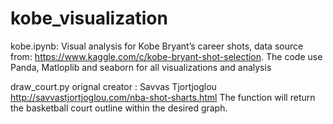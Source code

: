 # kobe_visualization

kobe.ipynb:
Visual analysis for Kobe Bryant’s career shots, data source from:  https://www.kaggle.com/c/kobe-bryant-shot-selection. The code use Panda, Matloplib and seaborn for all visualizations and analysis 

draw_court.py orignal creator : Savvas Tjortjoglou http://savvastjortjoglou.com/nba-shot-sharts.html
The function will return the basketball court outline within the desired graph.  
